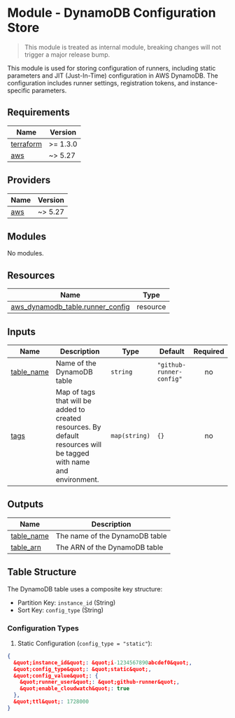 # Module - DynamoDB Configuration Store

> This module is treated as internal module, breaking changes will not trigger a major release bump.

This module is used for storing configuration of runners, including static parameters and JIT (Just-In-Time) configuration in AWS DynamoDB. The configuration includes runner settings, registration tokens, and instance-specific parameters.

<!-- BEGIN_TF_DOCS -->
## Requirements

| Name | Version |
|------|---------|
| <a name="requirement_terraform"></a> [terraform](#requirement\_terraform) | >= 1.3.0 |
| <a name="requirement_aws"></a> [aws](#requirement\_aws) | ~> 5.27 |

## Providers

| Name | Version |
|------|---------|
| <a name="provider_aws"></a> [aws](#provider\_aws) | ~> 5.27 |

## Modules

No modules.

## Resources

| Name | Type |
|------|------|
| [aws_dynamodb_table.runner_config](https://registry.terraform.io/providers/hashicorp/aws/latest/docs/resources/dynamodb_table) | resource |

## Inputs

| Name | Description | Type | Default | Required |
|------|-------------|------|---------|:--------:|
| <a name="input_table_name"></a> [table\_name](#input\_table\_name) | Name of the DynamoDB table | `string` | `"github-runner-config"` | no |
| <a name="input_tags"></a> [tags](#input\_tags) | Map of tags that will be added to created resources. By default resources will be tagged with name and environment. | `map(string)` | `{}` | no |

## Outputs

| Name | Description |
|------|-------------|
| <a name="output_table_name"></a> [table\_name](#output\_table\_name) | The name of the DynamoDB table |
| <a name="output_table_arn"></a> [table\_arn](#output\_table\_arn) | The ARN of the DynamoDB table |

## Table Structure

The DynamoDB table uses a composite key structure:
- Partition Key: `instance_id` (String)
- Sort Key: `config_type` (String)

### Configuration Types

1. Static Configuration (`config_type = "static"`):
```json
{
  &quot;instance_id&quot;: &quot;i-1234567890abcdef0&quot;,
  &quot;config_type&quot;: &quot;static&quot;,
  &quot;config_value&quot;: {
    &quot;runner_user&quot;: &quot;github-runner&quot;,
    &quot;enable_cloudwatch&quot;: true
  },
  &quot;ttl&quot;: 1728000
}
